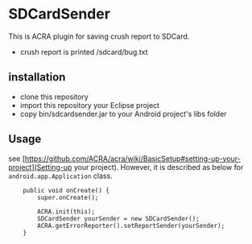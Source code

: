 SDCardSender
============

This is ACRA plugin for saving crush report to SDCard.
- crush report is printed /sdcard/bug.txt

## installation
- clone this repository
- import this repository your Eclipse project
- copy bin/sdcardsender.jar to your Android project's libs folder

## Usage

see [https://github.com/ACRA/acra/wiki/BasicSetup#setting-up-your-project](Setting-up your project).
However, it is described as below for `android.app.Application` class.

        public void onCreate() {
            super.onCreate();
    
            ACRA.init(this);
            SDCardSender yourSender = new SDCardSender();
            ACRA.getErrorReporter().setReportSender(yourSender);
        }


